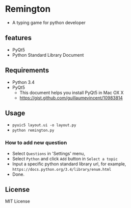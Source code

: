 # Remington
- A typing game for python developer

## features
- PyQt5
- Python Standard Library Document

## Requirements
- Python 3.4
- PyQt5
  - This document helps you install PyQt5 in Mac OX X
  - https://gist.github.com/guillaumevincent/10983814

## Usage
- `pyuic5 layout.ui -o layout.py`
- `python remington.py`
### How to add new question
- Select `Questions` in 'Settings' menu,
- Select `Python` and click `Add` button in `Select a topic`
- Input a specific python standard library url, for example, `https://docs.python.org/3.4/library/enum.html`
- Done.

## License
MIT License
